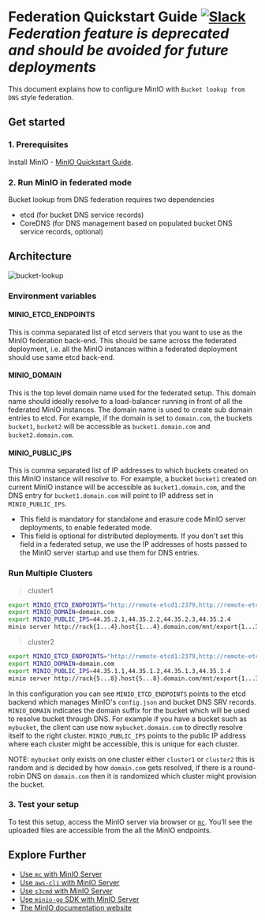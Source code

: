 # Federation Quickstart Guide [![Slack](https://slack.min.io/slack?type=svg)](https://slack.min.io) *Federation feature is deprecated and should be avoided for future deployments*

This document explains how to configure MinIO with `Bucket lookup from DNS` style federation.

## Get started

### 1. Prerequisites

Install MinIO - [MinIO Quickstart Guide](https://docs.min.io/docs/minio-quickstart-guide).

### 2. Run MinIO in federated mode

Bucket lookup from DNS federation requires two dependencies

- etcd (for bucket DNS service records)
- CoreDNS (for DNS management based on populated bucket DNS service records, optional)

## Architecture

![bucket-lookup](https://github.com/memoio/minio/blob/master/docs/federation/lookup/bucket-lookup.png?raw=true)

### Environment variables

#### MINIO_ETCD_ENDPOINTS

This is comma separated list of etcd servers that you want to use as the MinIO federation back-end. This should
be same across the federated deployment, i.e. all the MinIO instances within a federated deployment should use same
etcd back-end.

#### MINIO_DOMAIN

This is the top level domain name used for the federated setup. This domain name should ideally resolve to a load-balancer
running in front of all the federated MinIO instances. The domain name is used to create sub domain entries to etcd. For
example, if the domain is set to `domain.com`, the buckets `bucket1`, `bucket2` will be accessible as `bucket1.domain.com`
and `bucket2.domain.com`.

#### MINIO_PUBLIC_IPS

This is comma separated list of IP addresses to which buckets created on this MinIO instance will resolve to. For example,
a bucket `bucket1` created on current MinIO instance will be accessible as `bucket1.domain.com`, and the DNS entry for
`bucket1.domain.com` will point to IP address set in `MINIO_PUBLIC_IPS`.

- This field is mandatory for standalone and erasure code MinIO server deployments, to enable federated mode.
- This field is optional for distributed deployments. If you don't set this field in a federated setup, we use the IP addresses of
hosts passed to the MinIO server startup and use them for DNS entries.

### Run Multiple Clusters

> cluster1

```sh
export MINIO_ETCD_ENDPOINTS="http://remote-etcd1:2379,http://remote-etcd2:4001"
export MINIO_DOMAIN=domain.com
export MINIO_PUBLIC_IPS=44.35.2.1,44.35.2.2,44.35.2.3,44.35.2.4
minio server http://rack{1...4}.host{1...4}.domain.com/mnt/export{1...32}
```

> cluster2

```sh
export MINIO_ETCD_ENDPOINTS="http://remote-etcd1:2379,http://remote-etcd2:4001"
export MINIO_DOMAIN=domain.com
export MINIO_PUBLIC_IPS=44.35.1.1,44.35.1.2,44.35.1.3,44.35.1.4
minio server http://rack{5...8}.host{5...8}.domain.com/mnt/export{1...32}
```

In this configuration you can see `MINIO_ETCD_ENDPOINTS` points to the etcd backend which manages MinIO's
`config.json` and bucket DNS SRV records. `MINIO_DOMAIN` indicates the domain suffix for the bucket which
will be used to resolve bucket through DNS. For example if you have a bucket such as `mybucket`, the
client can use now `mybucket.domain.com` to directly resolve itself to the right cluster. `MINIO_PUBLIC_IPS`
points to the public IP address where each cluster might be accessible, this is unique for each cluster.

NOTE: `mybucket` only exists on one cluster either `cluster1` or `cluster2` this is random and
is decided by how `domain.com` gets resolved, if there is a round-robin DNS on `domain.com` then
it is randomized which cluster might provision the bucket.

### 3. Test your setup

To test this setup, access the MinIO server via browser or [`mc`](https://docs.min.io/docs/minio-client-quickstart-guide). You’ll see the uploaded files are accessible from the all the MinIO endpoints.

## Explore Further

- [Use `mc` with MinIO Server](https://docs.min.io/docs/minio-client-quickstart-guide)
- [Use `aws-cli` with MinIO Server](https://docs.min.io/docs/aws-cli-with-minio)
- [Use `s3cmd` with MinIO Server](https://docs.min.io/docs/s3cmd-with-minio)
- [Use `minio-go` SDK with MinIO Server](https://docs.min.io/docs/golang-client-quickstart-guide)
- [The MinIO documentation website](https://docs.min.io)
